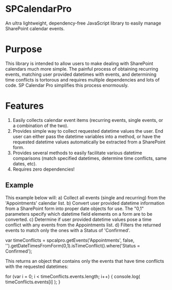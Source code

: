 # SPCalendarPro
An ultra lightweight, dependency-free JavaScript library to easily manage SharePoint calendar events.


# Purpose
This library is intended to allow users to make dealing with SharePoint calendars much more simple. The painful process of obtaining recurring events, matching user provided datetimes with events, and determining time conflicts is tortorous and requires multiple dependencies and lots of code. SP Calendar Pro simplifies this process enormously.


# Features
1) Easily collects calendar event items (recurring events, single events, or a combination of the two).
2) Provides simple way to collect requested datetime values the user. End user can either pass the datetime variables into a method, or have the requested datetime values automatically be extracted from a SharePoint form.
3) Provides several methods to easily facilitate various datetime comparisons (match specified datetimes, determine time conflicts, same dates, etc).
4) Requires zero dependencies!



## Example

This example below will:
a) Collect all events (single and recurring) from the 'Appointments' calendar list. 
b) Convert user provided datetime information from a SharePoint form into proper date objects for use. The "0,1" parameters specify which datetime field elements on a form are to be converted.
c) Determine if user provided datetime values pose a time conflict with any events from the Appointments list.
d) Filters the returned events to match only the ones with a Status of 'Confirmed'.

var timeConflicts = spcalpro.getEvents('Appointments', false, '').getDateTimesFromForm(0,1).isTimeConflict().where('Status = Confirmed');

This returns an object that contains only the events that have time conflicts with the requested datetimes:

for (var i = 0; i < timeConflicts.events.length; i++) {
    console.log( timeConflicts.events[i] );
}

